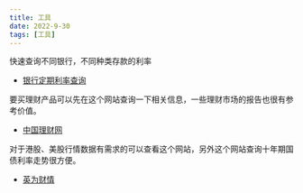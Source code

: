 ```yaml
---
title: 工具
date: 2022-9-30
tags: [工具]
---
```


快速查询不同银行，不同种类存款的利率
- [银行定期利率查询](https://bank.cngold.org/yhckll/)

要买理财产品可以先在这个网站查询一下相关信息，一些理财市场的报告也很有参考价值。
- [中国理财网](https://www.chinawealth.com.cn/zzlc/index.shtml)

对于港股、美股行情数据有需求的可以查看这个网站，另外这个网站查询十年期国债利率走势很方便。
- [英为财情](https://cn.investing.com/)



